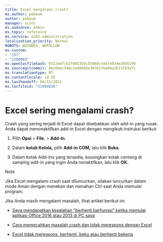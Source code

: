 ```yaml
---
title: Excel mengalami crash?
ms.author: pebaum
author: pebaum
manager: scotv
ms.audience: Admin
ms.topic: reference
ms.service: o365-administration
localization_priority: Normal
ROBOTS: NOINDEX, NOFOLLOW
ms.custom:
- "157"
- "2200003"
ms.openlocfilehash: 9322ebfcb2fd05359c55068ce847e934e389519b
ms.sourcegitcommit: 8bc60ec34bc1e40685e3976576e04a2623f63a7c
ms.translationtype: MT
ms.contentlocale: id-ID
ms.lasthandoff: 04/15/2021
ms.locfileid: "51804816"
---
```

# <a name="frequent-excel-crashes"></a>Excel sering mengalami crash?

Crash yang sering terjadi di Excel dapat disebabkan oleh add-in yang rusak. Anda dapat menonaktifkan add-in Excel dengan mengikuti instruksi berikut:
  
1. Pilih **Opsi** \> **File**, \> **Add-In**.

2. Dalam **kotak Kelola,** pilih **Add-in COM,** lalu klik **Buka.**

3. Dalam kotak Add-Ins yang tersedia, kosongkan kotak centang di samping add-in yang ingin Anda nonaktifkan, lalu klik **OK.**

> [!NOTE]
> Jika Excel mengalami crash saat diluncurkan, silakan luncurkan dalam mode Aman dengan menekan dan menahan Ctrl saat Anda memulai program.
  
Jika Anda masih mengalami masalah, lihat artikel berikut ini:
  
- [Saya mendapatkan kesalahan "berhenti berfungsi" ketika memulai aplikasi Office 2016 atau 2013 di PC saya](https://support.office.com/article/52bd7985-4e99-4a35-84c8-2d9b8301a2fa.aspx)

- [Cara memecahkan masalah crash dan tidak merespons dengan Excel](https://support.microsoft.com/help/2758592/how-to-troubleshoot-crashing-and-not-responding-issues-with-excel)

- [Excel tidak merespons, berhenti, beku atau berhenti bekerja](https://support.office.com/article/37e7d3c9-9e84-40bf-a805-4ca6853a1ff4.aspx)
